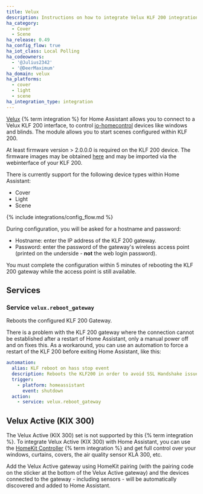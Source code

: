 ```yaml
---
title: Velux
description: Instructions on how to integrate Velux KLF 200 integration with Home Assistant.
ha_category:
  - Cover
  - Scene
ha_release: 0.49
ha_config_flow: true
ha_iot_class: Local Polling
ha_codeowners:
  - '@Julius2342'
  - '@DeerMaximum'
ha_domain: velux
ha_platforms:
  - cover
  - light
  - scene
ha_integration_type: integration
---
```


[Velux](https://www.velux.com/) {% term integration %} for Home Assistant allows you to connect to a Velux KLF 200 interface, to control [io-homecontrol](http://www.io-homecontrol.com) devices like windows and blinds. The module allows you to start scenes configured within KLF 200.

At least firmware version > 2.0.0.0 is required on the KLF 200 device. The firmware images may be obtained [here](https://www.velux.com/klf200) and may be imported via the webinterface of your KLF 200.

There is currently support for the following device types within Home Assistant:

- Cover
- Light
- Scene

{% include integrations/config_flow.md %}

During configuration, you will be asked for a hostname and password:

- Hostname: enter the IP address of the KLF 200 gateway.
- Password: enter the password of the gateway's wireless access point (printed on the underside - **not** the web login password).

You must complete the configuration within 5 minutes of rebooting the KLF 200 gateway while the access point is still available.

## Services

### Service `velux.reboot_gateway`

Reboots the configured KLF 200 Gateway.

There is a problem with the KLF 200 gateway where the connection cannot be established after a restart of Home Assistant, only a manual power off and on fixes this.
As a workaround, you can use an automation to force a restart of the KLF 200 before exiting Home Assistant, like this:

```yaml
automation:
  alias: KLF reboot on hass stop event
  description: Reboots the KLF200 in order to avoid SSL Handshake issue
  trigger:
    - platform: homeassistant
      event: shutdown
  action:
    - service: velux.reboot_gateway
```

## Velux Active (KIX 300)

The Velux Active (KIX 300) set is not supported by this {% term integration %}. To integrate Velux Active (KIX 300) with Home Assistant, you can use the [HomeKit Controller](/integrations/homekit_controller) {% term integration %} and get full control over your windows, curtains, covers, the air quality sensor KLA 300, etc.

Add the Velux Active gateway using HomeKit pairing (with the pairing code on the sticker at the bottom of the Velux Active gateway) and the devices connected to the gateway - including sensors - will be automatically discovered and added to Home Assistant.
